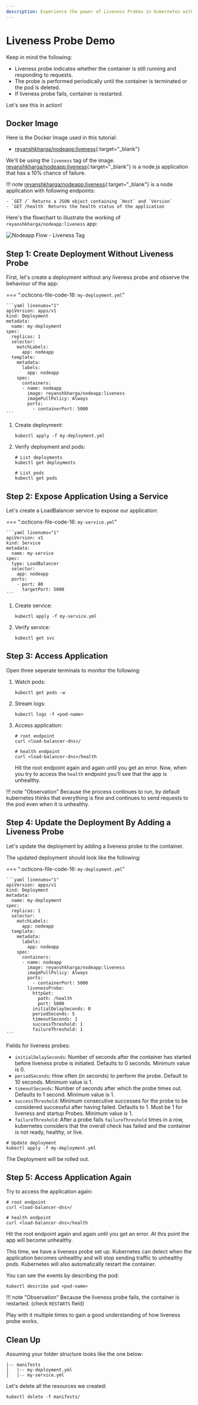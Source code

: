```yaml
---
description: Experience the power of Liveness Probes in Kubernetes with our hands-on demo. Ensure container health and reliability. 
---
```


# Liveness Probe Demo

Keep in mind the following:

- Liveness probe indicates whether the container is still running and responding to requests.
- The probe is performed periodically until the container is terminated or the pod is deleted.
- If liveness probe fails, container is restarted.

Let's see this in action!



## Docker Image

Here is the Docker Image used in this tutorial:

- [reyanshkharga/nodeapp:liveness]{:target="_blank"}

We'll be using the `liveness` tag of the image. [reyanshkharga/nodeapp:liveness]{:target="_blank"} is a node.js application that has a 10% chance of failure.


!!! note
    [reyanshkharga/nodeapp:liveness]{:target="_blank"} is a node application with following endpoints:

    - `GET /` Returns a JSON object containing `Host` and `Version`
    - `GET /health` Returns the health status of the application


Here's the flowchart to illustrate the working of `reyanshkharga/nodeapp:liveness` app:

<p align="left">
    <img src="../../../../assets/eks-course-images/probes/nodeapp-flow-liveness.png" alt="Nodeapp Flow - Liveness Tag" />
</p>



## Step 1: Create Deployment Without Liveness Probe

First, let's create a deployment without any liveness probe and observe the behaviour of the app:

=== ":octicons-file-code-16: `my-deployment.yml`"

    ```yaml linenums="1"
    apiVersion: apps/v1
    kind: Deployment
    metadata:
      name: my-deployment
    spec:
      replicas: 1
      selector:
        matchLabels:
          app: nodeapp
      template:
        metadata:
          labels:
            app: nodeapp
        spec:
          containers:
          - name: nodeapp
            image: reyanshkharga/nodeapp:liveness
            imagePullPolicy: Always
            ports:
              - containerPort: 5000
    ```

1. Create deployment:

    ```
    kubectl apply -f my-deployment.yml
    ```

2. Verify deployment and pods:

    ```
    # List deployments
    kubectl get deployments

    # List pods
    kubectl get pods
    ```


## Step 2: Expose Application Using a Service

Let's create a LoadBalancer service to expose our application:

=== ":octicons-file-code-16: `my-service.yml`"

    ```yaml linenums="1"
    apiVersion: v1
    kind: Service
    metadata:
      name: my-service
    spec:
      type: LoadBalancer
      selector:
        app: nodeapp
      ports:
        - port: 80
          targetPort: 5000
    ```

1. Create service:

    ```
    kubectl apply -f my-service.yml
    ```

2. Verify service:

    ```
    kubectl get svc
    ```


## Step 3: Access Application

Open three seperate terminals to monitor the following:

1. Watch pods:

    ```
    kubectl get pods -w
    ```

2. Stream logs:

    ```
    kubectl logs -f <pod-name>
    ```

3. Access application:

    ```
    # root endpoint
    curl <load-balancer-dns>/

    # health endpoint
    curl <load-balancer-dns>/health
    ```

    Hit the root endpoint again and again until you get an error. Now, when you try to access the `health` endpoint you'll see that the app is unhealthy.

!!! note "Observation"
    Because the process continues to run, by default kubernetes thinks that everything is fine and continues to send requests to the pod even when it is unhealthy.


## Step 4: Update the Deployment By Adding a Liveness Probe

Let's update the deployment by adding a liveness probe to the container.

The updated deployment should look like the following:

=== ":octicons-file-code-16: `my-deployment.yml`"

    ```yaml linenums="1"
    apiVersion: apps/v1
    kind: Deployment
    metadata:
      name: my-deployment
    spec:
      replicas: 1
      selector:
        matchLabels:
          app: nodeapp
      template:
        metadata:
          labels:
            app: nodeapp
        spec:
          containers:
          - name: nodeapp
            image: reyanshkharga/nodeapp:liveness
            imagePullPolicy: Always
            ports:
              - containerPort: 5000
            livenessProbe:
              httpGet:
                path: /health
                port: 5000
              initialDelaySeconds: 0
              periodSeconds: 5
              timeoutSeconds: 1
              successThreshold: 1
              failureThreshold: 1
    ```

Fields for liveness probes:

- `initialDelaySeconds`: Number of seconds after the container has started before liveness probe is initiated. Defaults to 0 seconds. Minimum value is 0.
- `periodSeconds`: How often (in seconds) to perform the probe. Default to 10 seconds. Minimum value is 1.
- `timeoutSeconds`: Number of seconds after which the probe times out. Defaults to 1 second. Minimum value is 1.
- `successThreshold`: Minimum consecutive successes for the probe to be considered successful after having failed. Defaults to 1. Must be 1 for liveness and startup Probes. Minimum value is 1.
- `failureThreshold`: After a probe fails `failureThreshold` times in a row, kubernetes considers that the overall check has failed and the container is not ready, healthy, or live.

```
# Update deployment
kubectl apply -f my-deployment.yml
```

The Deployment will be rolled out.


## Step 5: Access Application Again

Try to access the application again:

```
# root endpoint
curl <load-balancer-dns>/

# health endpoint
curl <load-balancer-dns>/health
```

Hit the root endpoint again and again until you get an error. At this point the app will become unhealthy.

This time, we have a liveness probe set up. Kubernetes can detect when the application becomes unhealthy and will stop sending traffic to unhealthy pods. Kubernetes will also automatically restart the container.

You can see the events by describing the pod:

```
kubectl describe pod <pod-name>
```

!!! note "Observation"
    Because the liveness probe fails, the container is restarted. (check `RESTARTS` field)

Play with it multiple times to gain a good understanding of how liveness probe works.



## Clean Up

Assuming your folder structure looks like the one below:

```
|-- manifests
│   |-- my-deployment.yml
│   |-- my-service.yml
```

Let's delete all the resources we created:

```
kubectl delete -f manifests/
```


<!-- Hyperlinks -->
[reyanshkharga/nodeapp:liveness]: https://hub.docker.com/r/reyanshkharga/nodeapp
